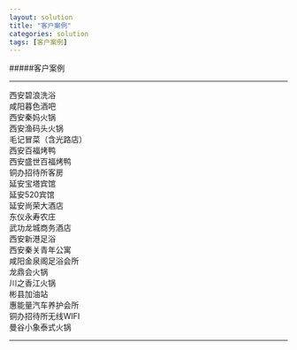 ```yaml
---
layout: solution
title: "客户案例"
categories: solution
tags: [客户案例]
---
```

#####客户案例
<hr/>
<div class="row">
	<div class="col-md-4">西安碧浪洗浴</div>
	<div class="col-md-4">咸阳暮色酒吧</div>
	<div class="col-md-4">西安秦妈火锅</div>
	<div class="col-md-4">西安渔码头火锅</div>
	<div class="col-md-4">毛记冒菜（含光路店）</div>
	<div class="col-md-4">西安百福烤鸭</div>
	<div class="col-md-4">西安盛世百福烤鸭</div>
	<div class="col-md-4">铜办招待所客房</div>
	<div class="col-md-4">延安宝塔宾馆</div>
	<div class="col-md-4">延安520宾馆</div>
	<div class="col-md-4">延安尚荣大酒店</div>
	<div class="col-md-4">东仪永寿农庄</div>
	<div class="col-md-4">武功龙城商务酒店</div>
	<div class="col-md-4">西安新港足浴</div>
	<div class="col-md-4">西安秦关青年公寓</div>
	<div class="col-md-4">咸阳金泉阁足浴会所</div>
	<div class="col-md-4">龙鼎会火锅</div>
	<div class="col-md-4">川之香江火锅</div>
	<div class="col-md-4">彬县加油站</div>
	<div class="col-md-4">惠能量汽车养护会所</div>
	<div class="col-md-4">铜办招待所无线WIFI</div>
	<div class="col-md-4">曼谷小象泰式火锅</div>
</div>
<hr/>

	

